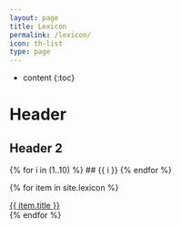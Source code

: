 ```yaml
---
layout: page
title: Lexicon
permalink: /lexicon/
icon: th-list
type: page
---
```


* content
{:toc}

# Header
## Header 2

{% for i in (1..10) %}
    ## {{ i }}
{% endfor %}

{% for item in site.lexicon %}
  <div class="lexicon">
    <a href="{{ item.url }}">{{ item.title }}</a>
  </div>
{% endfor %}
